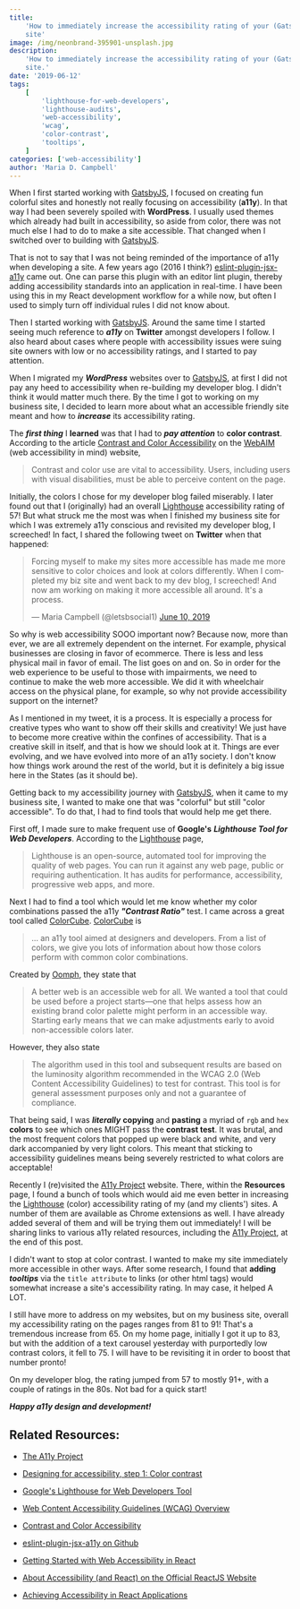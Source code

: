 ```yaml
---
title:
    'How to immediately increase the accessibility rating of your (GatsbyJS)
    site'
image: /img/neonbrand-395901-unsplash.jpg
description:
    'How to immediately increase the accessibility rating of your (GatsbyJS)
    site.'
date: '2019-06-12'
tags:
    [
        'lighthouse-for-web-developers',
        'lighthouse-audits',
        'web-accessibility',
        'wcag',
        'color-contrast',
        'tooltips',
    ]
categories: ['web-accessibility']
author: 'Maria D. Campbell'
---
```


When I first started working with [GatsbyJS](https://www.gatsbyjs.org), I
focused on creating fun colorful sites and honestly not really focusing on
accessibility (**a11y**). In that way I had been severely spoiled with
**WordPress**. I usually used themes which already had built in accessibility,
so aside from color, there was not much else I had to do to make a site
accessible. That changed when I switched over to building with
[GatsbyJS](https://www.gatsbyjs.org).

That is not to say that I was not being reminded of the importance of a11y when
developing a site. A few years ago (2016 I think?)
[eslint-plugin-jsx-a11y](https://github.com/evcohen/eslint-plugin-jsx-a11y) came
out. One can parse this plugin with an editor lint plugin, thereby adding
accessibility standards into an application in real-time. I have been using this
in my React development workflow for a while now, but often I used to simply
turn off individual rules I did not know about.

Then I started working with [GatsbyJS](https://www.gatsbyjs.org). Around the
same time I started seeing much reference to **_a11y_** on **Twitter** amongst
developers I follow. I also heard about cases where people with accessibility
issues were suing site owners with low or no accessibility ratings, and I
started to pay attention.

When I migrated my **_WordPress_** websites over to
[GatsbyJS](https://www.gatsbyjs.org), at first I did not pay any heed to
accessibility when re-building my developer blog. I didn't think it would matter
much there. By the time I got to working on my business site, I decided to learn
more about what an accessible friendly site meant and how to **_increase_** its
accessibility rating.

The **_first thing_** I **learned** was that I had to **_pay attention_** to
**color contrast**. According to the article
[Contrast and Color Accessibility](https://webaim.org/articles/contrast/) on the
[WebAIM](https://webaim.org/) (web accessibility in mind) website,

> Contrast and color use are vital to accessibility. Users, including users with
> visual disabilities, must be able to perceive content on the page.

Initially, the colors I chose for my developer blog failed miserably. I later
found out that I (originally) had an overall
[Lighthouse](https://developers.google.com/web/tools/lighthouse/) accessibility
rating of 57! But what struck me the most was when I finished my business site
for which I was extremely a11y conscious and revisited my developer blog, I
screeched! In fact, I shared the following tweet on **Twitter** when that
happened:

<blockquote class="twitter-tweet" data-lang="en"><p lang="en" dir="ltr">Forcing myself to make my sites more accessible has made me more sensitive to color choices and look at colors differently. When I completed my biz site and went back to my dev blog, I screeched! And now am working on making it more accessible all around. It&#39;s a process.</p>&mdash; Maria Campbell (@letsbsocial1) <a href="https://twitter.com/letsbsocial1/status/1138089288774692864?ref_src=twsrc%5Etfw">June 10, 2019</a></blockquote>
<script async src="https://platform.twitter.com/widgets.js" charset="utf-8"></script>

So why is web accessibility SOOO important now? Because now, more than ever, we
are all extremely dependent on the internet. For example, physical businesses
are closing in favor of ecommerce. There is less and less physical mail in favor
of email. The list goes on and on. So in order for the web experience to be
useful to those with impairments, we need to continue to make the web more
accessible. We did it with wheelchair access on the physical plane, for example,
so why not provide accessibility support on the internet?

As I mentioned in my tweet, it is a process. It is especially a process for
creative types who want to show off their skills and creativity! We just have to
become more creative within the confines of accessibility. That is a creative
skill in itself, and that is how we should look at it. Things are ever evolving,
and we have evolved into more of an a11y society. I don't know how things work
around the rest of the world, but it is definitely a big issue here in the
States (as it should be).

Getting back to my accessibility journey with
[GatsbyJS](https://www.gatsbyjs.org), when it came to my business site, I wanted
to make one that was "colorful" but still "color accessible". To do that, I had
to find tools that would help me get there.

First off, I made sure to make frequent use of **Google's** **_Lighthouse Tool
for Web Developers_**. According to the
[Lighthouse](https://developers.google.com/web/tools/lighthouse/) page,

> Lighthouse is an open-source, automated tool for improving the quality of web
> pages. You can run it against any web page, public or requiring
> authentication. It has audits for performance, accessibility, progressive web
> apps, and more.

Next I had to find a tool which would let me know whether my color combinations
passed the a11y **_"Contrast Ratio"_** test. I came across a great tool called
[ColorCube](https://oomphinc.github.io/colorcube/).
[ColorCube](https://oomphinc.github.io/colorcube/) is

> … an a11y tool aimed at designers and developers. From a list of colors, we
> give you lots of information about how those colors perform with common color
> combinations.

Created by [Oomph](https://www.oomphinc.com/), they state that

> A better web is an accessible web for all. We wanted a tool that could be used
> before a project starts—one that helps assess how an existing brand color
> palette might perform in an accessible way. Starting early means that we can
> make adjustments early to avoid non-accessible colors later.

However, they also state

> The algorithm used in this tool and subsequent results are based on the
> luminosity algorithm recommended in the WCAG 2.0 (Web Content Accessibility
> Guidelines) to test for contrast. This tool is for general assessment purposes
> only and not a guarantee of compliance.

That being said, I was **_literally_** **copying** and **pasting** a myriad of
`rgb` and `hex` **colors** to see which ones MIGHT pass the **contrast test**.
It was brutal, and the most frequent colors that popped up were black and white,
and very dark accompanied by very light colors. This meant that sticking to
accessibility guidelines means being severely restricted to what colors are
acceptable!

Recently I (re)visited the [A11y Project](https://a11yproject.com/) website.
There, within the **Resources** page, I found a bunch of tools which would aid
me even better in increasing the
[Lighthouse](https://developers.google.com/web/tools/lighthouse/) (color)
accessibility rating of my (and my clients') sites. A number of them are
available as Chrome extensions as well. I have already added several of them and
will be trying them out immediately! I will be sharing links to various a11y
related resources, including the [A11y Project](https://a11yproject.com/), at
the end of this post.

I didn't want to stop at color contrast. I wanted to make my site immediately
more accessible in other ways. After some research, I found that **adding**
**_tooltips_** via the `title attribute` to links (or other html tags) would
somewhat increase a site's accessibility rating. In may case, it helped A LOT.

I still have more to address on my websites, but on my business site, overall my
accessibility rating on the pages ranges from 81 to 91! That's a tremendous
increase from 65. On my home page, initially I got it up to 83, but with the
addition of a text carousel yesterday with purportedly low contrast colors, it
fell to 75. I will have to be revisiting it in order to boost that number
pronto!

On my developer blog, the rating jumped from 57 to mostly 91+, with a couple of
ratings in the 80s. Not bad for a quick start!

**_Happy a11y design and development!_**

## Related Resources:

-   <a href="https://a11yproject.com/" title="visit link to the Accessibility (A11y) Project website">The
    A11y Project</a>

-   <a href="https://uxdesign.cc/the-easiest-part-about-designing-accessible-websites-76cd6b9a7ae4" title="visit link to the article entitled 'Designing for accessibility, step 1: Color contrast' on the UX Design website">Designing
    for accessibility, step 1: Color contrast</a>

-   <a href="https://developers.google.com/web/tools/lighthouse/" title="visit link to Google's Lighthouse for Web Developers Tool page to learn more about what it can do for you and your website">Google's
    Lighthouse for Web Developers Tool</a>

-   <a href="https://www.w3.org/WAI/standards-guidelines/wcag/" title="visit link to W3C.org's Web Accessibility Initiative website web page dedicated to Web Content Accessibility Guidelines (WCAG) Overview">Web
    Content Accessibility Guidelines (WCAG) Overview</a>

-   <a href="https://webaim.org/articles/contrast/" title="visit link to article entitled 'Contrast and Color Accessibility' on the WebAIM website">Contrast
    and Color Accessibility</a>

-   <a href="https://github.com/evcohen/eslint-plugin-jsx-a11y" title="visit link to the eslint jsx a11y plugin on Github to learn more">eslint-plugin-jsx-a11y
    on Github</a>

-   <a href="https://medium.com/@emilymears/getting-started-with-web-accessibility-in-react-9e591fdb0d52" title="visit link to article on Medium entitled 'Getting Started with Web Accessibility in React' by Emily Mears to learn more about web accessibility and React">Getting
    Started with Web Accessibility in React</a>

-   <a href="https://reactjs.org/docs/accessibility.html" title="visit link to page about Accessibility (and React) on the Official ReactJS Website">About
    Accessibility (and React) on the Official ReactJS Website</a>

-   <a href="https://blog.bitsrc.io/achieving-accessibility-in-react-applications-d762f8f2a3e7" title="visit link to article on Medium entitled 'Achieving Accessibility in React Applications' by Nwase Lotanna to learn more about accessibility and React">Achieving
    Accessibility in React Applications</a>
